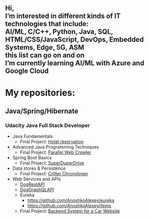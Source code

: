 Hi,</br>
I’m interested in different kinds of IT technologies that include:</br>
AI/ML, C/C++, Python, Java, SQL, HTML/CSS/JavaScript, DevOps, Embedded Systems, Edge, 5G, ASM</br>
this list can go on and on</br>
I’m currently learning AI/ML with Azure and Google Cloud</br>
---------------------------------------------------------------------------------------------------
# My repositories: #
## Java/Spring/Hibernate ##
### Udacity Java Full Stack Developer ###
* Java Fundamentals
    * Final Project: [Hotel reservation](https://github.com/AnoshkoAlexey/hotel-reservation/)
* Advanced Java Programming Techniques
    * Final Project: [Parallel Web Crawler](https://github.com/AnoshkoAlexey/parallel-web-crawler)
* Spring Boot Basics
    * Final Project: [SuperDuperDrive](https://github.com/AnoshkoAlexey/SuperDuperDrive)
* Data stores & Persistence
    * Final Project: [Critter Chronologer](https://github.com/AnoshkoAlexey/critter-chronologer)
* Web Services and APIs
   * [DogRestAPI](https://github.com/AnoshkoAlexey/DogRestApi)
   * [DogGraphQLAPI](https://github.com/AnoshkoAlexey/Dog-GraphQL-API)
   * Eureka
       * https://github.com/AnoshkoAlexey/eureka
       * https://github.com/AnoshkoAlexey/items
   * Final Project: [Backend System for a Car Website](https://github.com/AnoshkoAlexey/nd035-C2-Web-Services-and-APIs-Exercises-and-Project-Starter)
       
<!--For an expanded catalog of my repositories, please, check https://anoshkoalexey.github.io/-->

